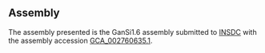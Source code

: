 

Assembly
--------

The assembly presented is the GanSi1.6 assembly submitted to
[INSDC](http://www.insdc.org) with the assembly accession
[GCA\_002760635.1](http://www.ebi.ac.uk/ena/data/view/GCA_002760635.1).
